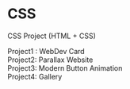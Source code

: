 # CSS
CSS Project (HTML + CSS)

Project1 : WebDev Card 
<br />
Project2: Parallax Website
<br />
Project3: Modern Button Animation
<br />
Project4: Gallery
